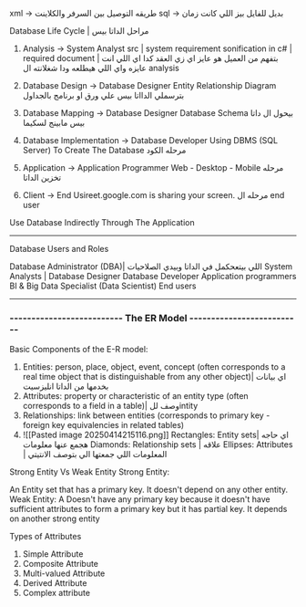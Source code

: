 xml -> طريقه التوصيل بين السرفر والكلاينت 
sql -> بديل للفايل بيز اللي كانت زمان

Database Life Cycle | مراحل الداتا بيس



1. Analysis -> System Analyst
src | system requirement sonification in c# | required document | بتفهم من العميل هو عايز اي زي العقد كدا اي اللي انت عايزه واي اللي هيطلعه ودا شغلانته ال analysis

2. Database Design -> Database Designer
Entity Relationship Diagram 
بترسملي الدااتا بيس علي ورق او برنامج بالجداول 
3. Database Mapping -> Database Designer
Database Schema
بيحول ال داتا بيس مابينج لسكيما
4. Database Implementation -> Database Developer
Using DBMS (SQL Server) To Create The Database
مرحله الكود
5. Application -> Application Programmer
Web - Desktop - Mobile
مرحله تخزين الداتا
6. Client -> End Usireet.google.com is sharing your screen.
مرحله ال end user 

Use Database Indirectly Through The Application


---
Database Users and Roles

Database Administrator (DBA)| اللي بيتعحكمل في الداتا وبيدي الصلاحيات 
System Analysts | 
Database Designer
Database Developer
Application programmers
BI & Big Data Specialist (Data Scientist)
End users

---


### -------------------------- The ER Model --------------------------

Basic Components of the E-R model:
1. Entities: person, place, object, event, concept (often corresponds to a real time object that is distinguishable from any other object)| اي بيانات بخدمها من الداتا انليزسيت
2. Attributes: property or characteristic of an entity type (often corresponds to a field in a table)| وصف للintity
3. Relationships: link between entities (corresponds to primary key - foreign key equivalencies in related tables)
4. ![[Pasted image 20250414215116.png]]
Rectangles: Entity sets| اي حاجه هجمع عنها معلومات
Diamonds: Relationship sets | علاقه
Ellipses: Attributes | المعلومات اللي جمعتها الي بتوصف الانتيتي

Strong Entity Vs Weak Entity
Strong Entity:

An Entity set that has a primary key.
It doesn't depend on any other entity.
Weak Entity:
A Doesn't have any primary key because it doesn't have sufficient attributes to form a primary key but it has partial key.
It depends on another strong entity

Types of Attributes
1. Simple Attribute
2. Composite Attribute
3. Multi-valued Attribute
4. Derived Attribute
5. Complex attribute